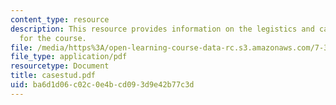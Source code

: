 ```yaml
---
content_type: resource
description: This resource provides information on the legistics and case studies
  for the course.
file: /media/https%3A/open-learning-course-data-rc.s3.amazonaws.com/7-391-concept-centered-teaching-spring-2006/ba6d1d06c02c0e4bcd093d9e42b77c3d_casestud.pdf
file_type: application/pdf
resourcetype: Document
title: casestud.pdf
uid: ba6d1d06-c02c-0e4b-cd09-3d9e42b77c3d
---
```

